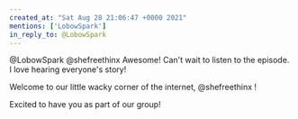 ```yaml
---
created_at: "Sat Aug 28 21:06:47 +0000 2021"
mentions: ['LobowSpark']
in_reply_to: @LobowSpark
---
```


@LobowSpark @shefreethinx Awesome! Can't wait to listen to the episode. I love hearing everyone's story!

Welcome to our little wacky corner of the internet, @shefreethinx !

Excited to have you as part of our group!